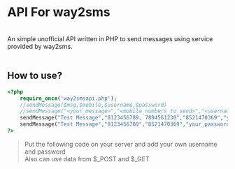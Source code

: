API For way2sms
=====
</br>
An simple unofficial API written in PHP to send messages using service provided by way2sms.</br></br>

**How to use?**
----
```php
<?php
	require_once('way2smsapi.php');
	//sendMessage($msg,$mobile,$username,$password)
	//sendMessage("<your_message>","<mobile_numbers_to_send>","<username>","<password>");
	sendMessage("Test Message","0123456789, 7894561230","8521470369","your_password");//Send message to multiple numbers
	sendMessage("Test Message","0123456789","8521470369","your_password");//Send message to single number
?>
```
>Put the following code on your server and add your own username and password</br>
>Also can use data from \$_POST and \$_GET
</br>